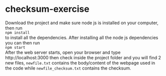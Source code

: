 # checksum-exercise
Download the project and make sure node js is installed on your computer, then run \
`npm install`\
to install all the dependencies. After installing all the node js dependencies you can then run  
`npm start` \
After the web server starts, open your browser and type http://localhost:3000 then check inside the project folder and you will find 2 new files, `newfile.txt` contains the body/content of the webpage used in the code while `newfile_checksum.txt` contains the checksum.
